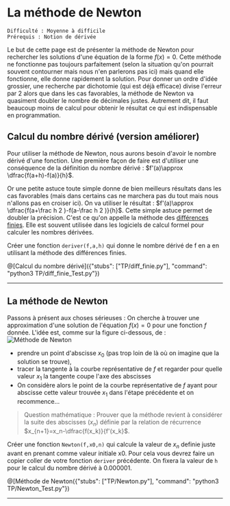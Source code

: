 # La méthode de Newton
`Difficulté : Moyenne à difficile`   
`Prérequis : Notion de dérivée`

Le but de cette page est de présenter la méthode de Newton pour rechercher les solutions d'une équation de la forme $`f(x)=0`$. Cette méthode ne fonctionne pas toujours parfaitement (selon la situation qu'on pourrait souvent contourner mais nous n'en parlerons pas ici) mais quand elle fonctionne, elle donne rapidement la solution. Pour donner un ordre d'idée grossier, une recherche par dichotomie (qui est déjà efficace) divise l'erreur par 2 alors que dans les cas favorables, la méthode de Newton va quasiment doubler le nombre de décimales justes. Autrement dit, il faut beaucoup moins de calcul pour obtenir le résultat ce qui est indispensable en programmation.

## Calcul du nombre dérivé (version améliorer)

Pour utiliser la méthode de Newton, nous aurons besoin d'avoir le nombre dérivé d'une fonction. Une première façon de faire est d'utiliser une conséquence de la définition du nombre dérivé : $`f'(a)\approx \dfrac{f(a+h)-f(a)}{h}`$. 

Or une petite astuce toute simple donne de bien meilleurs résultats dans les cas favorables (mais dans certains cas ne marchera pas du tout mais nous n'allons pas en croiser ici). On va utiliser le résultat : $`f'(a)\approx \dfrac{f(a+\frac h 2 )-f(a-\frac h 2 )}{h}`$.  Cette simple astuce permet de doubler la précision. C'est ce qu'on appelle la méthode des [différences finies](https://fr.wikipedia.org/wiki/Diff%C3%A9rence_finie). Elle est souvent utilisée dans les logiciels de calcul formel pour calculer les nombres dérivées.

Créer une fonction `deriver(f,a,h)` qui donne le nombre dérivé de f en a en utilisant la méthode des différences finies.

@[Calcul du nombre dérivé]({"stubs": ["TP/diff_finie.py"], "command": "python3 TP/diff_finie_Test.py"})

---

## La méthode de Newton

Passons à présent aux choses sérieuses : On cherche à trouver une approximation d'une solution de l'équation $`f(x)=0`$ pour une fonction $`f`$ donnée. L'idée est, comme sur la figure ci-dessous, de :
![Méthode de Newton](https://upload.wikimedia.org/wikipedia/commons/e/e0/NewtonIteration_Ani.gif)
- prendre un point d'abscisse $`x_0`$ (pas trop loin de là où on imagine que la solution se trouve), 
- tracer la tangente à la courbe représentative de $`f`$ et regarder pour quelle valeur $`x_1`$ la tangente coupe l'axe des abscisses
- On considère alors le point de la courbe représentative de $`f`$ ayant pour abscisse cette valeur trouvée $`x_1`$ dans l'étape précédente et on recommence...

> Question mathématique : Prouver que la méthode revient à considérer la suite des abscisses $`(x_n)`$ définie par la relation de récurrence $`x_{n+1}=x_n-\dfrac{f(x_k)}{f'(x_k}`$.

Créer une fonction `Newton(f,x0,n)` qui calcule la valeur de $`x_n`$ definie juste avant en prenant comme valeur initiale x0.
Pour cela vous devrez faire un copier coller de votre fonction `deriver` précédente. On fixera la valeur de `h` pour le calcul du nombre dérivé à 0.000001.

@[Méthode de Newton({"stubs": ["TP/Newton.py"], "command": "python3 TP/Newton_Test.py"})

---


